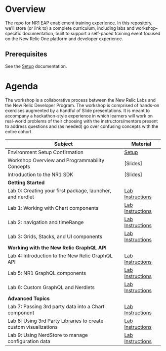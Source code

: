 # Overview

The repo for NR1 EAP enablement training experience. In this repository, we'll store (or link to) a complete curriculum, including labs and workshop-specific documentation, built to support a self-paced training event focused on the New Relic One platform and developer experience.

## Prerequisites

See the [Setup](SETUP.md) documentation.

# Agenda

The workshop is a collaborative process between the New Relic Labs and the New Relic Developer Program. The workshop is comprised of hands-on exercises augmented by a handful of Slide presentations. It is meant to accompany a hackathon-style experience in which learners will work on real-world problems of their choosing with the instructors/mentors present to address questions and (as needed) go over confusing concepts with the entire cohort.

| Subject | Material |
|---|---|
| Environment Setup Confirmation | [Setup](https://github.com/newrelic/nr1-eap-workshop/blob/master/Setup.md) |
| Workshop Overview and Programmability Concepts | [Slides] |
| Introduction to the NR1 SDK | [Slides] |
| **Getting Started** | |
| Lab 0: Creating your first package, launcher, and nerdlet | [Lab Instructions](https://github.com/newrelic/nr1-eap-workshop/blob/master/lab0/INSTRUCTIONS.md) |
| Lab 1: Working with Chart components | [Lab Instructions](https://github.com/newrelic/nr1-eap-workshop/blob/master/lab1/INSTRUCTIONS.md) |
| Lab 2: navigation and timeRange | [Lab Instructions](https://github.com/newrelic/nr1-eap-workshop/blob/master/lab2/INSTRUCTIONS.md) |
| Lab 3: Grids, Stacks, and UI components | [Lab Instructions](https://github.com/newrelic/nr1-eap-workshop/blob/master/lab3/INSTRUCTIONS.md) |
| **Working with the New Relic GraphQL API** | |
| Lab 4: Introduction to the New Relic GraphQL API | [Lab Instructions](https://github.com/newrelic/nr1-eap-workshop/blob/master/lab4/INSTRUCTIONS.md) |
| Lab 5: NR1 GraphQL components | [Lab Instructions](https://github.com/newrelic/nr1-eap-workshop/blob/master/lab5/INSTRUCTIONS.md) |
| Lab 6: Custom GraphQL and Nerdlets | [Lab Instructions](https://github.com/newrelic/nr1-eap-workshop/blob/master/lab6/INSTRUCTIONS.md) |
| **Advanced Topics** | |
| Lab 7: Passing 3rd party data into a Chart component | [Lab Instructions](https://github.com/newrelic/nr1-eap-workshop/blob/master/lab7/INSTRUCTIONS.md) |
| Lab 8: Using 3rd Party Libraries to create custom visualizations | [Lab Instructions](https://github.com/newrelic/nr1-eap-workshop/blob/master/lab8/INSTRUCTIONS.md) |
| Lab 9: Using NerdStore to manage configuration data | [Lab Instructions](https://github.com/newrelic/nr1-eap-workshop/blob/master/lab9/INSTRUCTIONS.md) |